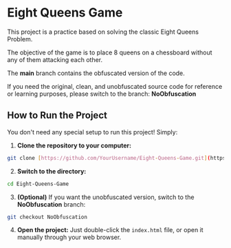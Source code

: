 # Eight Queens Game

This project is a practice based on solving the classic Eight Queens Problem.

The objective of the game is to place 8 queens on a chessboard without any of them attacking each other.

The **main** branch contains the obfuscated version of the code.

If you need the original, clean, and unobfuscated source code for reference or learning purposes, please switch to the branch:
**NoObfuscation**

## How to Run the Project

You don't need any special setup to run this project!
Simply:

1. **Clone the repository to your computer:**
```bash
git clone [https://github.com/YourUsername/Eight-Queens-Game.git](https://github.com/Aroundhead/Eight-Queens-Game.git)
```

2. **Switch to the directory:**
```bash
cd Eight-Queens-Game
```

3. **(Optional)** If you want the unobfuscated version, switch to the **NoObfuscation** branch:
```bash
git checkout NoObfuscation
```

4. **Open the project:**
Just double-click the `index.html` file, or open it manually through your web browser.
